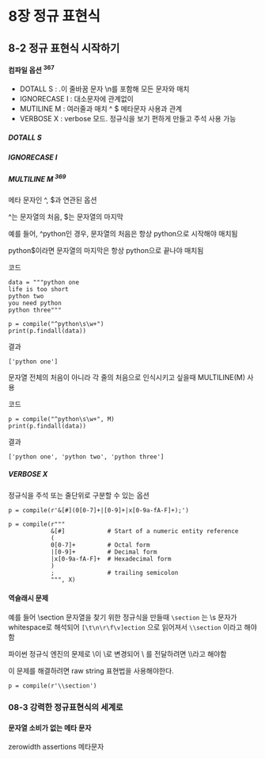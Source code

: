# 8장 정규 표현식
## 8-2 정규 표현식 시작하기

#### 컴파일 옵션 <sup>367</sup>

- DOTALL S : .이 줄바꿈 문자 \n를 포함해 모든 문자와 매치
- IGNORECASE I : 대소문자에 관계없이
- MUTILINE M : 여러줄과 매치 ^ $ 메타문자 사용과 관계
- VERBOSE X : verbose 모드. 정규식을 보기 편하게 만들고 주석 사용 가능

##### DOTALL S

##### IGNORECASE I

##### MULTILINE M <sup>369</sup>
메타 문자인 ^, $과 연관된 옵션

^는 문자열의 처음, $는 문자열의 마지막

예를 들어, ^python인 경우, 문자열의 처음은 항상 python으로 시작해야 매치됨

python$이라면 문자열의 마지막은 항상 python으로 끝나야 매치됨

코드
```
data = """python one
life is too short
python two
you need python
python three"""

p = compile("^python\s\w+")
print(p.findall(data))
```
결과
```
['python one']
```
문자열 전체의 처음이 아니라 각 줄의 처음으로 인식시키고 싶을때 MULTILINE(M) 사용

코드
```
p = compile("^python\s\w+", M)
print(p.findall(data))
```
결과
```
['python one', 'python two', 'python three']
```
##### VERBOSE X
정규식을 주석 또는 줄단위로 구분할 수 있는 옵션
```
p = compile(r'&[#](0[0-7]+|[0-9]+|x[0-9a-fA-F]+);')
```

```
p = compile(r"""
            &[#]            # Start of a numeric entity reference
            (
            0[0-7]+         # Octal form
            |[0-9]+         # Decimal form
            |x[0-9a-fA-F]+  # Hexadecimal form
            )
            ;               # trailing semicolon
            """, X)
```

#### 역슬래시 문제
예를 들어 \section 문자열을 찾기 위한 정규식을 만들때
`\section` 는 \s 문자가 whitespace로 해석되어 `[\t\n\r\f\v]ection` 으로 읽어져서 `\\section` 이라고 해야함

파이썬 정규식 엔진의 문제로 \\이 \로 변경되어 \\ 를 전달하려면 \\\\라고 해야함

이 문제를 해결하려면 raw string 표현법을 사용해야한다.
```
p = compile(r'\\section')
```
### 08-3 강력한 정규표현식의 세계로
#### 문자열 소비가 없는 메타 문자
zerowidth assertions 메타문자
